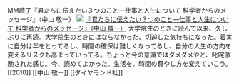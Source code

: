 MM読了『君たちに伝えたい３つのこと—仕事と人生について 科学者からのメッセージ』（中山 敬一）
[![](https://images-fe.ssl-images-amazon.com/images/I/51QntwV2IfL._SL160_.jpg)](http://www.amazon.co.jp/exec/obidos/ASIN/4478012628/choiyaki81-22/ref=nosim)
[『君たちに伝えたい３つのこと—仕事と人生について 科学者からのメッセージ』（中山 敬一）](http://www.amazon.co.jp/exec/obidos/ASIN/4478012628/choiyaki81-22/ref=nosim)
大学院生のときに読んで以来、久しぶりに再読。大学院生のときにはならなかった、切迫した気持ちになった。着実に自分は年をとってるし、時間の確保は難しくなってるし、自分の人生の方向を変えるリスクも高まっていってる。ちょっと今の意識ではダメダメやと、叱咤激励された感じ。今、読めてよかった。生活を、時間の費やし方を変えていこう。
[[2010]] [[中山 敬一]] [[ダイヤモンド社]]
